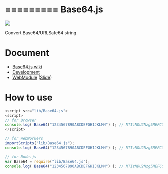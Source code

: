 =========
Base64.js
=========

![](https://travis-ci.org/uupaa/Base64.js.png)

Convert Base64/URLSafe64 string.

# Document

- [Base64.js wiki](https://github.com/uupaa/Base64.js/wiki/Base64)
- [Development](https://github.com/uupaa/WebModule/wiki/Development)
- [WebModule](https://github.com/uupaa/WebModule) ([Slide](http://uupaa.github.io/Slide/slide/WebModule/index.html))


# How to use

```js
<script src="lib/Base64.js">
<script>
// for Browser
console.log( Base64("1234567890ABCDEFGHIJKLMN") ); // MTIzNDU2Nzg5MEFCQ0RFRkdISUpLTE1O
</script>
```

```js
// for WebWorkers
importScripts("lib/Base64.js");
console.log( Base64("1234567890ABCDEFGHIJKLMN") ); // MTIzNDU2Nzg5MEFCQ0RFRkdISUpLTE1O
```

```js
// for Node.js
var Base64 = require("lib/Base64.js");
console.log( Base64("1234567890ABCDEFGHIJKLMN") ); // MTIzNDU2Nzg5MEFCQ0RFRkdISUpLTE1O
```

